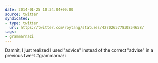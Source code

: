 ```yaml
---
date: 2014-01-25 10:34:04+00:00
source: twitter
syndicated:
- type: twitter
  url: https://twitter.com/roytang/statuses/427026577830854658/
tags:
- grammarnazi
---
```


Damnit, I just realized I used "advice" instead of the correct "advise" in a previous tweet #grammarnazi